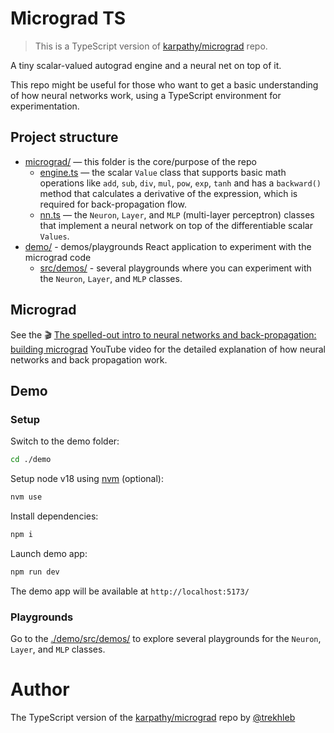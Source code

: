 # Micrograd TS

> This is a TypeScript version of [karpathy/micrograd](https://github.com/karpathy/micrograd) repo.

A tiny scalar-valued autograd engine and a neural net on top of it.

This repo might be useful for those who want to get a basic understanding of how neural networks work, using a TypeScript environment for experimentation.  

## Project structure

- [micrograd/](./micrograd/) — this folder is the core/purpose of the repo
  - [engine.ts](./micrograd/engine.ts) — the scalar `Value` class that supports basic math operations like `add`, `sub`, `div`, `mul`, `pow`, `exp`, `tanh` and has a `backward()` method that calculates a derivative of the expression, which is required for back-propagation flow.
  - [nn.ts](./micrograd/nn.ts) — the `Neuron`, `Layer`, and `MLP` (multi-layer perceptron) classes that implement a neural network on top of the differentiable scalar `Values`.
- [demo/](./demo/) - demos/playgrounds React application to experiment with the micrograd code
  - [src/demos/](./demo/src/demos/) - several playgrounds where you can experiment with the `Neuron`, `Layer`, and `MLP` classes.

## Micrograd

See the 🎬 [The spelled-out intro to neural networks and back-propagation: building micrograd](https://www.youtube.com/watch?v=VMj-3S1tku0) YouTube video for the detailed  explanation of how neural networks and back propagation work.

## Demo

### Setup

Switch to the demo folder:

```sh
cd ./demo
```

Setup node v18 using [nvm](https://github.com/nvm-sh/nvm) (optional):

```sh
nvm use
```

Install dependencies:

```sh
npm i
```

Launch demo app:

```sh
npm run dev
```

The demo app will be available at `http://localhost:5173/`

### Playgrounds

Go to the [./demo/src/demos/](./demo/src/demos/) to explore several playgrounds for the `Neuron`, `Layer`, and `MLP` classes.

# Author

The TypeScript version of the [karpathy/micrograd](https://github.com/karpathy/micrograd) repo by [@trekhleb](https://trekhleb.dev)
